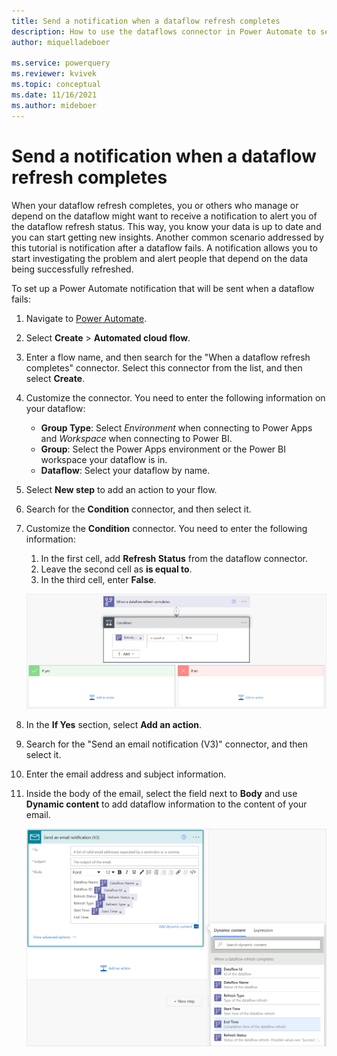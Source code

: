 ```yaml
---
title: Send a notification when a dataflow refresh completes
description: How to use the dataflows connector in Power Automate to send a notification when a dataflow refresh completes
author: miquelladeboer

ms.service: powerquery
ms.reviewer: kvivek
ms.topic: conceptual
ms.date: 11/16/2021
ms.author: mideboer
---
```


# Send a notification when a dataflow refresh completes

When your dataflow refresh completes, you or others who manage or depend on the dataflow might want to receive a notification to alert you of the dataflow refresh status. This way, you know your data is up to date and you can start getting new insights. Another common scenario addressed by this tutorial is notification after a dataflow fails. A notification allows you to start investigating the problem and alert people that depend on the data being successfully refreshed.

To set up a Power Automate notification that will be sent when a dataflow fails:

1. Navigate to [Power Automate](https://flow.microsoft.com).
2. Select **Create** > **Automated cloud flow**.
3. Enter a flow name, and then search for the "When a dataflow refresh completes" connector. Select this connector from the list, and then select **Create**.
4. Customize the connector. You need to enter the following information on your dataflow:

   * **Group Type**: Select *Environment* when connecting to Power Apps and *Workspace* when connecting to Power BI.
   * **Group**: Select the Power Apps environment or the Power BI workspace your dataflow is in.
   * **Dataflow**: Select your dataflow by name.

5. Select **New step** to add an action to your flow.
6. Search for the **Condition** connector, and then select it.
7. Customize the **Condition** connector. You need to enter the following information:

   1. In the first cell, add **Refresh Status** from the dataflow connector.
   2. Leave the second cell as **is equal to**.
   3. In the third cell, enter **False**.

   [![Image of the condition connector with all the cells filled out.](media/emailyesnofalse.PNG)](media/emailyesnofalse.PNG#lightbox)

8. In the **If Yes** section, select **Add an action**.
9. Search for the "Send an email notification (V3)" connector, and then select it.
10. Enter the email address and subject information.
11. Inside the body of the email, select the field next to **Body** and use **Dynamic content** to add dataflow information to the content of your email.

    [![Image of the Send an email notifictaion connector, with the Body of the email filled in using dynamic content.](media/isyes.PNG)](media/isyes.PNG#lightbox)
